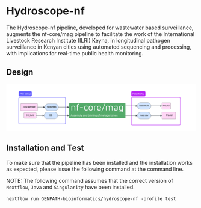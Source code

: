 # Hydroscope-nf


The Hydroscope-nf pipeline, developed for wastewater based surveillance, augments the nf-core/mag pipeline to facilitate the work of the International Livestock Research Institute (ILRI) Keyna, in longitudinal pathogen surveillance in Kenyan cities using automated sequencing and processing, with implications for real-time public health monitoring.

## Design

![Overview of Hydroscope-nf processes](./assets/pre-post-mag-process.png)

## Installation and Test

To make sure that the pipeline has been installed and the installation works as expected, please issue the following command at the command line.


NOTE: The following command assumes that the correct version of `Nextflow`, `Java` and `Singularity` have been installed.

```
nextflow run GENPATH-bioinformatics/hydroscope-nf -profile test

```


